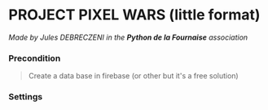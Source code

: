 # PROJECT PIXEL WARS (little format)
*Made by Jules DEBRECZENI in the **Python de la Fournaise** association* 

### Precondition
> Create a data base in firebase (or other but it's a free solution)

### Settings 
